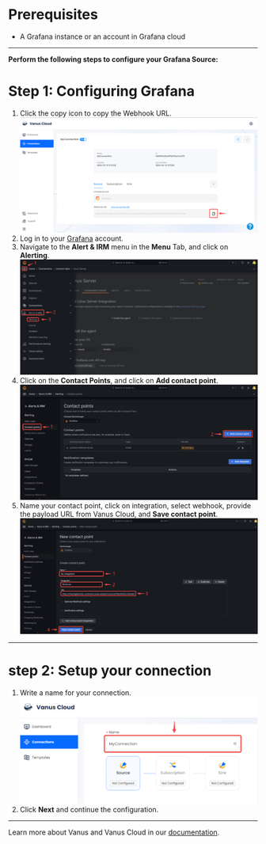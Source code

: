 #  
# Prerequisites

- A Grafana instance or an account in Grafana cloud

---

**Perform the following steps to configure your Grafana Source:**

# Step 1: Configuring Grafana

1. Click the copy icon to copy the Webhook URL.
   ![](images/copy%20webhook%20url.png)
2. Log in to your [Grafana](https://grafana.com) account.
3. Navigate to the **Alert & IRM** menu in the **Menu** Tab, and click on **Alerting**.
![img.png](images/alert.png)
4. Click on the **Contact Points**, and click on **Add contact point**.
![img_1.png](images/add%20contacts.png)
5. Name your contact point, click on integration, select webhook, provide the payload URL from Vanus Cloud, and **Save contact point**.
![img_2.png](images/save%20contact.png)

---
# step 2: Setup your connection

1.  Write a name for your connection.
    ![img.png](images/1..png)
2. Click **Next** and continue the configuration.

---

Learn more about Vanus and Vanus Cloud in our [documentation](https://docs.vanus.ai).
